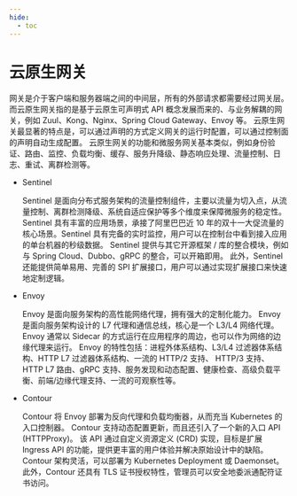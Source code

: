 ```yaml
---
hide:
  - toc
---
```


# 云原生网关

网关是介于客户端和服务器端之间的中间层，所有的外部请求都需要经过网关层。
而云原生网关指的是基于云原生可声明式 API 概念发展而来的、与业务解耦的网关，例如 Zuul、Kong、Nginx、Spring Cloud Gateway、Envoy 等。
云原生网关最显著的特点是，可以通过声明的方式定义网关的运行时配置，可以通过控制面的声明自动生成配置。
云原生网关的功能和微服务网关基本类似，例如身份验证、路由、监控、负载均衡、缓存、服务升降级、静态响应处理、流量控制、日志、重试、离群检测等。

- Sentinel

    Sentinel 是面向分布式服务架构的流量控制组件，主要以流量为切入点，从流量控制、离群检测降级、系统自适应保护等多个维度来保障微服务的稳定性。
    Sentinel 具有丰富的应用场景，承接了阿里巴巴近 10 年的双十一大促流量的核心场景。Sentinel 具有完备的实时监控，用户可以在控制台中看到接入应用的单台机器的秒级数据。
    Sentinel 提供与其它开源框架 / 库的整合模块，例如与 Spring Cloud、Dubbo、gRPC 的整合，可以开箱即用。
    此外，Sentinel 还能提供简单易用、完善的 SPI 扩展接口，用户可以通过实现扩展接口来快速地定制逻辑。

- Envoy

    Envoy 是面向服务架构的高性能网络代理，拥有强大的定制化能力。
    Envoy 是面向服务架构设计的 L7 代理和通信总线，核心是⼀个 L3/L4 网络代理。
    Envoy 通常以 Sidecar 的方式运行在应用程序的周边，也可以作为网络的边缘代理来运行。
    Envoy 的特性包括：进程外体系结构、L3/L4 过滤器体系结构、HTTP L7 过滤器体系结构、一流的 HTTP/2 支持、 HTTP/3 支持、HTTP L7 路由、gRPC 支持、服务发现和动态配置、健康检查、高级负载平衡、前端/边缘代理支持、一流的可观察性等。

- Contour

    Contour 将 Envoy 部署为反向代理和负载均衡器，从而充当 Kubernetes 的入口控制器。
    Contour 支持动态配置更新，而且还引入了一个新的入口 API (HTTPProxy)。
    该 API 通过自定义资源定义 (CRD) 实现，目标是扩展 Ingress API 的功能，提供更丰富的用户体验并解决原始设计中的缺陷。
    Contour 架构灵活，可以部署为 Kubernetes Deployment 或 Daemonset。此外，Contour 还具有 TLS 证书授权特性，管理员可以安全地委派通配符证书访问。

